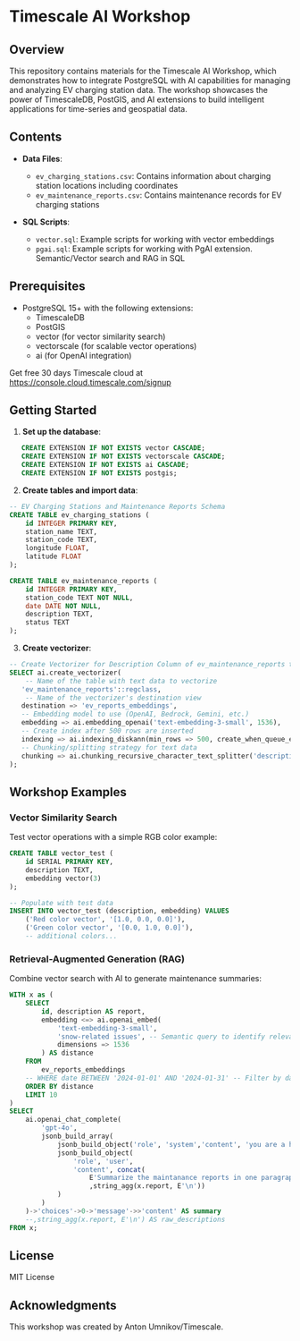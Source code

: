 # Timescale AI Workshop

## Overview

This repository contains materials for the Timescale AI Workshop, which demonstrates how to integrate PostgreSQL with AI capabilities for managing and analyzing EV charging station data. The workshop showcases the power of TimescaleDB, PostGIS, and AI extensions to build intelligent applications for time-series and geospatial data.

## Contents

- **Data Files**:
  - `ev_charging_stations.csv`: Contains information about charging station locations including coordinates
  - `ev_maintenance_reports.csv`: Contains maintenance records for EV charging stations

- **SQL Scripts**:
  - `vector.sql`: Example scripts for working with vector embeddings
  - `pgai.sql`: Example scripts for working with PgAI extension. Semantic/Vector search and RAG in SQL

## Prerequisites

- PostgreSQL 15+ with the following extensions:
  - TimescaleDB
  - PostGIS
  - vector (for vector similarity search)
  - vectorscale (for scalable vector operations)
  - ai (for OpenAI integration)

Get free 30 days Timescale cloud at https://console.cloud.timescale.com/signup

## Getting Started

1. **Set up the database**:
```sql
   CREATE EXTENSION IF NOT EXISTS vector CASCADE;
   CREATE EXTENSION IF NOT EXISTS vectorscale CASCADE;
   CREATE EXTENSION IF NOT EXISTS ai CASCADE;
   CREATE EXTENSION IF NOT EXISTS postgis;
```

2. **Create tables and import data**:

```sql
-- EV Charging Stations and Maintenance Reports Schema
CREATE TABLE ev_charging_stations (
    id INTEGER PRIMARY KEY,
    station_name TEXT,
    station_code TEXT,
    longitude FLOAT,
    latitude FLOAT
);

CREATE TABLE ev_maintenance_reports (
    id INTEGER PRIMARY KEY,
    station_code TEXT NOT NULL,
    date DATE NOT NULL,
    description TEXT,
    status TEXT
);

```

3. **Create vectorizer**:


```sql
-- Create Vectorizer for Description Column of ev_maintenance_reports table
SELECT ai.create_vectorizer(
    -- Name of the table with text data to vectorize
   'ev_maintenance_reports'::regclass,
    -- Name of the vectorizer's destination view
   destination => 'ev_reports_embeddings',
   -- Embedding model to use (OpenAI, Bedrock, Gemini, etc.)
   embedding => ai.embedding_openai('text-embedding-3-small', 1536),
   -- Create index after 500 rows are inserted
   indexing => ai.indexing_diskann(min_rows => 500, create_when_queue_empty => false),
   -- Chunking/splitting strategy for text data
   chunking => ai.chunking_recursive_character_text_splitter('description')
);
```

## Workshop Examples

### Vector Similarity Search

Test vector operations with a simple RGB color example:

```sql
CREATE TABLE vector_test (
    id SERIAL PRIMARY KEY,
    description TEXT,
    embedding vector(3)
);

-- Populate with test data
INSERT INTO vector_test (description, embedding) VALUES
    ('Red color vector', '[1.0, 0.0, 0.0]'),
    ('Green color vector', '[0.0, 1.0, 0.0]'),
    -- additional colors...
```

### Retrieval-Augmented Generation (RAG)

Combine vector search with AI to generate maintenance summaries:

```sql
WITH x as (    
    SELECT 
        id, description AS report,
        embedding <=> ai.openai_embed(
            'text-embedding-3-small',
            'snow-related issues', -- Semantic query to identify relevant context
            dimensions => 1536
        ) AS distance
    FROM 
        ev_reports_embeddings
    -- WHERE date BETWEEN '2024-01-01' AND '2024-01-31' -- Filter by date range
    ORDER BY distance
    LIMIT 10
)
SELECT 
    ai.openai_chat_complete(
        'gpt-4o',
        jsonb_build_array(
            jsonb_build_object('role', 'system','content', 'you are a helpful assistant'),
            jsonb_build_object(
                'role', 'user', 
                'content', concat(
                    E'Summarize the maintanance reports in one paragraph' -- LLM instructions
                    ,string_agg(x.report, E'\n'))
            )
        )
    )->'choices'->0->'message'->>'content' AS summary
    --,string_agg(x.report, E'\n') AS raw_descriptions
FROM x;
```

## License

MIT License

## Acknowledgments

This workshop was created by Anton Umnikov/Timescale.
